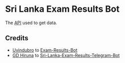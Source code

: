 # Sri Lanka Exam Results Bot

The [API](https://github.com/UvinduBro/Exams-results-Bot/tree/6ae2f8bbdee03a13cb66ef0bb4cd95472cd3541c#getting-data-from-department-of-examinations-api) used to get data.

## Credits

- [Uvindubro](https://github.com/UvinduBro) to [Exam-Results-Bot](https://github.com/UvinduBro/Exams-results-Bot)
- [GD Hiruna](https://github.com/hirunaofficial) to [Sri-Lanka-Exam-Results-Telegram-Bot](https://github.com/hirunaofficial/Sri-Lanka-Exam-Results-Telegram-Bot)
